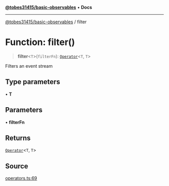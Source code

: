 [**@tobes31415/basic-observables**](../README.md) • **Docs**

***

[@tobes31415/basic-observables](../globals.md) / filter

# Function: filter()

> **filter**\<`T`\>(`filterFn`): [`Operator`](../type-aliases/Operator.md)\<`T`, `T`\>

Filters an event stream

## Type parameters

• **T**

## Parameters

• **filterFn**

## Returns

[`Operator`](../type-aliases/Operator.md)\<`T`, `T`\>

## Source

[operators.ts:69](https://github.com/tobes31415/basic-observables/blob/c3e2dc2c699ee60e9f4a58e029cf80562cb6c910/src/operators.ts#L69)
